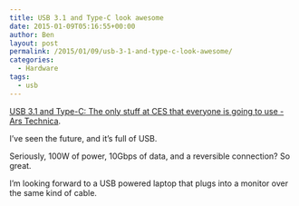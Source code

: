 ```yaml
---
title: USB 3.1 and Type-C look awesome
date: 2015-01-09T05:16:55+00:00
author: Ben
layout: post
permalink: /2015/01/09/usb-3-1-and-type-c-look-awesome/
categories:
  - Hardware
tags:
  - usb
---
```

[USB 3.1 and Type-C: The only stuff at CES that everyone is going to use - Ars Technica](http://arstechnica.com/gadgets/2015/01/usb-3-1-and-type-c-the-only-stuff-at-ces-that-everyone-is-going-to-use/).

I&#8217;ve seen the future, and it&#8217;s full of USB.

Seriously, 100W of power, 10Gbps of data, and a reversible connection? So great.

I&#8217;m looking forward to a USB powered laptop that plugs into a monitor over the same kind of cable.